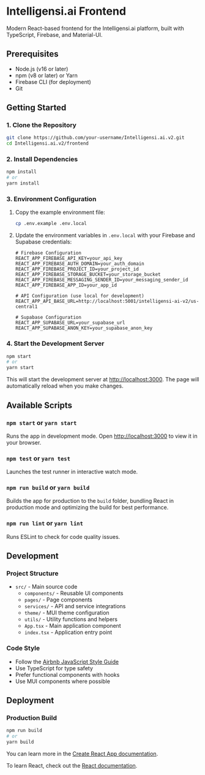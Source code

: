 # Intelligensi.ai Frontend

Modern React-based frontend for the Intelligensi.ai platform, built with TypeScript, Firebase, and Material-UI.

## Prerequisites

- Node.js (v16 or later)
- npm (v8 or later) or Yarn
- Firebase CLI (for deployment)
- Git

## Getting Started

### 1. Clone the Repository

```bash
git clone https://github.com/your-username/Intelligensi.ai.v2.git
cd Intelligensi.ai.v2/frontend
```

### 2. Install Dependencies

```bash
npm install
# or
yarn install
```

### 3. Environment Configuration

1. Copy the example environment file:
   ```bash
   cp .env.example .env.local
   ```

2. Update the environment variables in `.env.local` with your Firebase and Supabase credentials:
   ```env
   # Firebase Configuration
   REACT_APP_FIREBASE_API_KEY=your_api_key
   REACT_APP_FIREBASE_AUTH_DOMAIN=your_auth_domain
   REACT_APP_FIREBASE_PROJECT_ID=your_project_id
   REACT_APP_FIREBASE_STORAGE_BUCKET=your_storage_bucket
   REACT_APP_FIREBASE_MESSAGING_SENDER_ID=your_messaging_sender_id
   REACT_APP_FIREBASE_APP_ID=your_app_id

   # API Configuration (use local for development)
   REACT_APP_API_BASE_URL=http://localhost:5001/intelligensi-ai-v2/us-central1

   # Supabase Configuration
   REACT_APP_SUPABASE_URL=your_supabase_url
   REACT_APP_SUPABASE_ANON_KEY=your_supabase_anon_key
   ```

### 4. Start the Development Server

```bash
npm start
# or
yarn start
```

This will start the development server at [http://localhost:3000](http://localhost:3000). The page will automatically reload when you make changes.

## Available Scripts

### `npm start` or `yarn start`

Runs the app in development mode. Open [http://localhost:3000](http://localhost:3000) to view it in your browser.

### `npm test` or `yarn test`

Launches the test runner in interactive watch mode.

### `npm run build` or `yarn build`

Builds the app for production to the `build` folder, bundling React in production mode and optimizing the build for best performance.

### `npm run lint` or `yarn lint`

Runs ESLint to check for code quality issues.

## Development

### Project Structure

- `src/` - Main source code
  - `components/` - Reusable UI components
  - `pages/` - Page components
  - `services/` - API and service integrations
  - `theme/` - MUI theme configuration
  - `utils/` - Utility functions and helpers
  - `App.tsx` - Main application component
  - `index.tsx` - Application entry point

### Code Style

- Follow the [Airbnb JavaScript Style Guide](https://github.com/airbnb/javascript)
- Use TypeScript for type safety
- Prefer functional components with hooks
- Use MUI components where possible

## Deployment

### Production Build

```bash
npm run build
# or
yarn build
```

You can learn more in the [Create React App documentation](https://facebook.github.io/create-react-app/docs/getting-started).

To learn React, check out the [React documentation](https://reactjs.org/).
